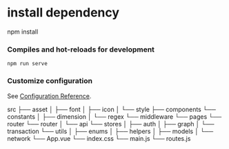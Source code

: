 # install dependency
npm install

### Compiles and hot-reloads for development
```
npm run serve
```

### Customize configuration

See [Configuration Reference](https://cli.vuejs.org/config/).

src
 ├── asset
 │    ├── font
 │    ├── icon
 │    └── style
 ├── components
 └── constants
 │    ├── dimension
 │    └── regex
 └── middleware
 └── pages
 └── router
 └── router
 │    └── api
 └── stores
 │    ├── auth
 │    ├── graph
 │    └── transaction
 └── utils
 │    ├── enums
 │    ├── helpers
 │    ├── models
 │    └── network
 └── App.vue
 └── index.css
 └── main.js
 └── routes.js